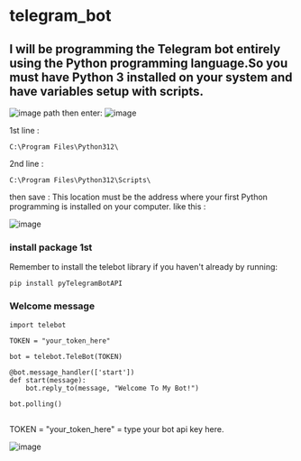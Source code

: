 # telegram_bot
## I will be programming the Telegram bot entirely using the Python programming language.So you must have Python 3 installed on your system and have variables setup with scripts.
![image](https://github.com/masshuvo/telegram_bot/assets/108648096/93407d53-e5c1-4954-906d-86a992d6f67c)
path then enter:
![image](https://github.com/masshuvo/telegram_bot/assets/108648096/f4d09e0c-515c-4b96-bd91-97442496a9eb)

1st line : 
```
C:\Program Files\Python312\
```
2nd line :
```
C:\Program Files\Python312\Scripts\
```
then save : This location must be the address where your first Python programming is installed on your computer.
like this : 

![image](https://github.com/masshuvo/telegram_bot/assets/108648096/c3060206-9313-4ea5-a701-b7be12e0e304)



### install package 1st
Remember to install the telebot library if you haven't already by running:
```
pip install pyTelegramBotAPI
```

### Welcome message 

```
import telebot

TOKEN = "your_token_here"

bot = telebot.TeleBot(TOKEN)

@bot.message_handler(['start'])
def start(message):
    bot.reply_to(message, "Welcome To My Bot!")

bot.polling()
```

## 
TOKEN = "your_token_here" = type your bot api key here.

![image](https://github.com/masshuvo/telegram_bot/assets/108648096/87f6ae54-de46-46d7-a65e-1f4d32a0ed46)

